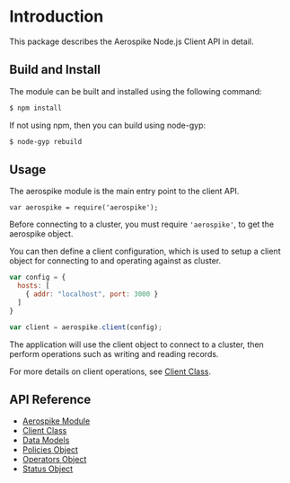# Introduction

This package describes the Aerospike Node.js Client API in detail. 


## Build and Install

The module can be built and installed using the following command:

```sh
$ npm install
```

If not using npm, then you can build using node-gyp:

```sh
$ node-gyp rebuild
```

## Usage

The aerospike module is the main entry point to the client API. 

    var aerospike = require('aerospike');

Before connecting to a cluster, you must require `'aerospike'`, to get the aerospike object. 

You can then define a client configuration, which is used to setup a client object for connecting to and operating against as cluster.

```js    
var config = {
  hosts: [
    { addr: "localhost", port: 3000 }
  ]
}

var client = aerospike.client(config);
```

The application will use the client object to connect to a cluster, then perform operations such as writing and reading records.

For more details on client operations, see [Client Class](client.md).

## API Reference

- [Aerospike Module](aerospike.md)
- [Client Class](client.md)
- [Data Models](datamodel.md)
- [Policies Object](policies.md)
- [Operators Object](operators.md)
- [Status Object](status.md)


